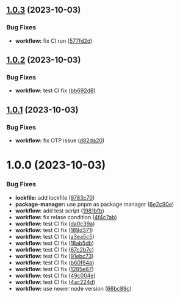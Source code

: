 ## [1.0.3](https://github.com/TouhidTushar/nodeauthwarden/compare/v1.0.2...v1.0.3) (2023-10-03)


### Bug Fixes

* **workflow:** fix CI run ([577fd2d](https://github.com/TouhidTushar/nodeauthwarden/commit/577fd2d977ecd00537fcd1144651517254943814))

## [1.0.2](https://github.com/TouhidTushar/nodeauthwarden/compare/v1.0.1...v1.0.2) (2023-10-03)


### Bug Fixes

* **workflow:** test CI fix ([bb692d8](https://github.com/TouhidTushar/nodeauthwarden/commit/bb692d87fa47c7f1133bccd73bcc623d2b0cc8cb))

## [1.0.1](https://github.com/TouhidTushar/nodeauthwarden/compare/v1.0.0...v1.0.1) (2023-10-03)


### Bug Fixes

* **workflow:** fix OTP issue ([d82da20](https://github.com/TouhidTushar/nodeauthwarden/commit/d82da20574c8e73e14c8cecfe2c29a7c891b3294))

# 1.0.0 (2023-10-03)


### Bug Fixes

* **lockfile:** add lockfile ([9783c70](https://github.com/TouhidTushar/nodeauthwarden/commit/9783c70a4b50b21345735f236f83c94105f5087e))
* **package-manager:** use pnpm as package manager ([6e2c90e](https://github.com/TouhidTushar/nodeauthwarden/commit/6e2c90eb11590aac074da78d755fe88c7e78c48c))
* **workflow:** add test script ([1981bfb](https://github.com/TouhidTushar/nodeauthwarden/commit/1981bfb84c35c490b210799e445d5f8d271a0ade))
* **workflow:** fix relase condition ([4f4c7ab](https://github.com/TouhidTushar/nodeauthwarden/commit/4f4c7ab1bf66b734e3e8eb08782378dfcdc8e5b9))
* **workflow:** test CI fix ([da0c39a](https://github.com/TouhidTushar/nodeauthwarden/commit/da0c39adb2cb979df88654bffe8b2b03a0cb3243))
* **workflow:** test CI fix ([189d371](https://github.com/TouhidTushar/nodeauthwarden/commit/189d371c80c981d86d2033a1582f14ddc7d62b23))
* **workflow:** test CI fix ([a3ea5c5](https://github.com/TouhidTushar/nodeauthwarden/commit/a3ea5c5aa062d90671c7294c50712db3f4a0efb7))
* **workflow:** test CI fix ([18ab5db](https://github.com/TouhidTushar/nodeauthwarden/commit/18ab5db776161a1c79760fc92c779957fc679788))
* **workflow:** test CI fix ([67c2b7c](https://github.com/TouhidTushar/nodeauthwarden/commit/67c2b7c77801d2b682004a9f4af7e89fec0f58db))
* **workflow:** test CI fix ([91ebc73](https://github.com/TouhidTushar/nodeauthwarden/commit/91ebc73ade49db828bdd5f9ec191c948acf8074e))
* **workflow:** test CI fix ([b60f64a](https://github.com/TouhidTushar/nodeauthwarden/commit/b60f64acc6aaa15e2964f3ab6d0f908411c102df))
* **workflow:** test CI fix ([1285e87](https://github.com/TouhidTushar/nodeauthwarden/commit/1285e8763440475b91034a30e4d43ce7931a01fb))
* **workflow:** test CI fix ([49c004e](https://github.com/TouhidTushar/nodeauthwarden/commit/49c004ea6b831ab9578afd85e4a33ff3f5749d0c))
* **workflow:** test CI fix ([4ac224d](https://github.com/TouhidTushar/nodeauthwarden/commit/4ac224db4100dcfd26094ed715981d8848320a6c))
* **workflow:** use newer node version ([66bc89c](https://github.com/TouhidTushar/nodeauthwarden/commit/66bc89cfbca1a6fec65b9f6da8aa615b2f2b75bd))
